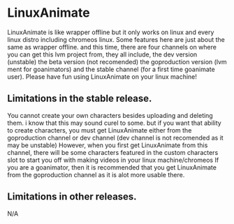# LinuxAnimate
LinuxAnimate is like wrapper offline but it only works on linux and every linux distro including chromeos linux. Some features here are just about the same as wrapper offline. and this time, there are four channels on where you can get this lvm project from, they all include, the dev version (unstable) the beta version (not recomended) the goproduction version (lvm ment for goanimators) and the stable channel (for a first time goanimate user). Please have fun using LinuxAnimate on your linux machine!

## Limitations in the stable release.
You cannot create your own characters besides uploading and deleting them. i know that this may sound curel to some. but if you want that ability to create characters, you must get LinuxAnimate either from the goproduction channel or dev channel (dev channel is not recomended as it may be unstable) However, when you first get LinuxAnimate from this channel, there will be some characters featured in the custom characters slot to start you off with making videos in your linux machine/chromeos If you are a goanimator, then it is recommended that you get LinuxAnimate from the goproduction channel as it is alot more usable there.

## Limitations in other releases.
N/A

